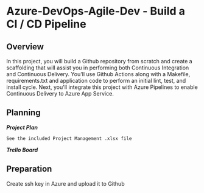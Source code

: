 # Azure-DevOps-Agile-Dev - Build a CI / CD Pipeline

## Overview

In this project, you will build a Github repository from scratch and create a scaffolding that will assist you in performing both Continuous Integration and Continuous Delivery. You'll use Github Actions along with a Makefile, requirements.txt and application code to perform an initial lint, test, and install cycle. Next, you'll integrate this project with Azure Pipelines to enable Continuous Delivery to Azure App Service.

## Planning

***Project Plan***

    See the included Project Management .xlsx file

***Trello Board***

## Preparation

Create ssh key in Azure and upload it to Github
